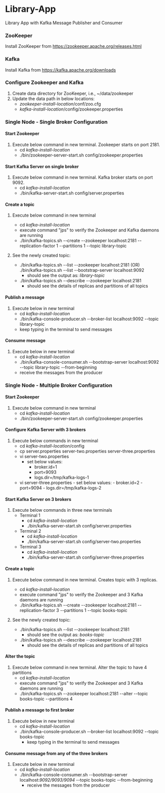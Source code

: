 # Library-App
Library App with Kafka Message Publisher and Consumer

### ZooKeeper
Install ZooKeeper from https://zookeeper.apache.org/releases.html

### Kafka
Install Kafka from https://kafka.apache.org/downloads

### Configure Zookeeper and Kafka
1. Create data directory for ZooKeeper, i.e., ~/data/zookeeper
2. Update the data path in below locations:
    - _zookeeper-install-location_/conf/zoo.cfg
    - _kafka-install-location_/config/zookeeper.properties
    
### Single Node - Single Broker Configuration

#### Start Zookeeper
1. Execute below command in new terminal. Zookeeper starts on port 2181.
    - cd _kafka-install-location_
    - ./bin/zookeeper-server-start.sh config/zookeeper.properties

#### Start Kafka Server on single broker
1. Execute below command in new terminal. Kafka broker starts on port 9092.
    - cd _kafka-install-location_
    - ./bin/kafka-server-start.sh config/server.properties

#### Create a topic
1. Execute below command in new terminal
    - cd _kafka-install-location_
    - execute command "jps" to verify the Zookeeper and Kafka daemons are running
    - ./bin/kafka-topics.sh --create --zookeeper localhost:2181 --replication-factor 1 --partitions 1 --topic library-topic
    
2. See the newly created topic:
    - ./bin/kafka-topics.sh --list --zookeeper localhost:2181 (OR) ./bin/kafka-topics.sh --list --bootstrap-server localhost:9092
        - should see the output as: _library-topic_
    - ./bin/kafka-topics.sh --describe --zookeeper localhost:2181
        - should see the details of replicas and partitions of all topics
        
#### Publish a message
1. Execute below in new terminal
    - cd _kafka-install-location_
    - ./bin/kafka-console-producer.sh --broker-list localhost:9092 --topic library-topic
    - keep typing in the terminal to send messages
    
#### Consume message
1. Execute below in new terminal
    - cd _kafka-install-location_
    - ./bin/kafka-console-consumer.sh --bootstrap-server localhost:9092 --topic library-topic --from-beginning
    - receive the messages from the producer
    
### Single Node - Multiple Broker Configuration

#### Start Zookeeper
1. Execute below command in new terminal
    - cd _kafka-install-location_
    - ./bin/zookeeper-server-start.sh config/zookeeper.properties

#### Configure Kafka Server with 3 brokers
1. Execute below commands in new terminal
    - cd _kafka-install-location_/config
    - cp server.properties server-two.properties server-three.properties
    - vi server-two.properties
        - set below values:
            - broker.id=1
            - port=9093
            - logs.dir=/tmp/kafka-logs-1
    - vi server-three.properties
            - set below values:
                - broker.id=2
                - port=9094
                - logs.dir=/tmp/kafka-logs-2

#### Start Kafka Server on 3 brokers
1. Execute below commands in three new terminals
    - Terminal 1
        - cd _kafka-install-location_
        - ./bin/kafka-server-start.sh config/server.properties
    - Terminal 2
        - cd _kafka-install-location_
        - ./bin/kafka-server-start.sh config/server-two.properties
    - Terminal 3
        - cd _kafka-install-location_
        - ./bin/kafka-server-start.sh config/server-three.properties

#### Create a topic 
1. Execute below command in new terminal. Creates topic with 3 replicas.
    - cd _kafka-install-location_
    - execute command "jps" to verify the Zookeeper and 3 Kafka daemons are running
    - ./bin/kafka-topics.sh --create --zookeeper localhost:2181 --replication-factor 3 --partitions 1 --topic books-topic
    
2. See the newly created topic:
    - ./bin/kafka-topics.sh --list --zookeeper localhost:2181
        - should see the output as: _books-topic_
    - ./bin/kafka-topics.sh --describe --zookeeper localhost:2181
        - should see the details of replicas and partitions of all topics

#### Alter the topic 
1. Execute below command in new terminal. Alter the topic to have 4 partitions
    - cd _kafka-install-location_
    - execute command "jps" to verify the Zookeeper and 3 Kafka daemons are running
    - ./bin/kafka-topics.sh --zookeeper localhost:2181 --alter --topic books-topic --partitions 4 

#### Publish a message to first broker
1. Execute below in new terminal
    - cd _kafka-install-location_
    - ./bin/kafka-console-producer.sh --broker-list localhost:9092 --topic books-topic
        - keep typing in the terminal to send messages
    
#### Consume message from any of the three brokers
1. Execute below in new terminal
    - cd _kafka-install-location_
    - ./bin/kafka-console-consumer.sh --bootstrap-server localhost:_9092/9093/9094_ --topic books-topic --from-beginning
        - receive the messages from the producer
